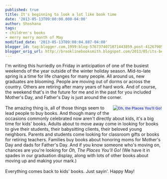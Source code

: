 ```yaml
---
published: true
title: It's beginning to look a lot like book time
date: '2013-05-13T09:00:00.000-04:00'
author: Shoshana
tags:
- children's books
- merry merry month of May
modified_date: '2013-05-13T09:00:04.887-04:00'
blogger_id: tag:blogger.com,1999:blog-5767374071871443859.post-4126790542846660111
blogger_orig_url: http://brooklinebooksmith.blogspot.com/2013/05/its-beginning-to-look-lot-like-book-time.html
---
```


I'm writing this hurriedly on Friday in anticipation of one of the busiest weekends of the year outside of the winter holiday season. Mid-to-late spring is a time for life changes for many people. All around us, new graduates are blooming. People are moving out of dorms or across the country. Others are retiring after many years of hard work. And of course, the weekend that's in the future for me and in the past for you included Mother's Day, and Father's Day is just around the corner.<br /><br /><a href="http://www.brooklinebooksmith-shop.com/book/v/9780679805274" style="background-color: #eeeeee; clear: right; color: #4b5cc3; float: right; font-family: 'Helvetica neue', Helvetica, Arial, Verdana, sans-serif; font-size: 12px; font-weight: bold; line-height: 18px; margin-bottom: 1em; margin-left: 1em; text-align: center; text-decoration: none;"><img src="http://images.booksense.com/images/books/274/805/FC9780679805274.JPG" style="border: 0px;" title="Oh, the Places You'll Go!" /></a>The amazing thing is, all of those things seem to lead people to buy books. And though many of the occasions commonly celebrated now aren't directly about kids, it's a big time for kids' books. Adults about to move away come in looking for books to give their students, their babysitting clients, their beloved young neighbors. Parents and students come looking for classroom gifts or books for retiring teachers. Families buy books about honoring moms for Mother's Day and dads for Father's Day. And if you know someone who's moving on, chances are you're looking for <i>Oh, The Places You'll Go!</i>&nbsp;(We have it in spades in our graduation display, along with lots of other books about moving up and making your mark.)<br /><br />Everything comes back to kids' books. Just sayin'. Happy May!<br /><br /><br />